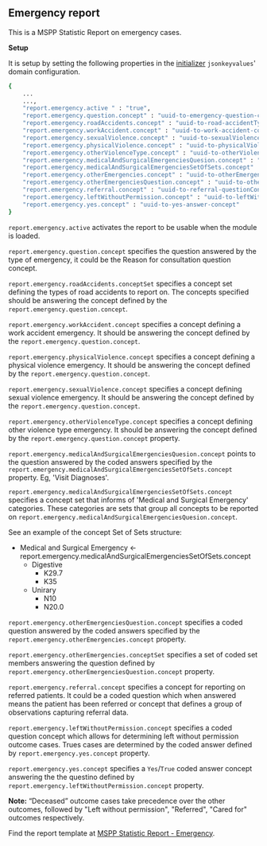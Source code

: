 ## Emergency report
This is a MSPP  Statistic Report on emergency cases.

**Setup**

It is setup by setting the following properties in the [initializer](https://github.com/mekomsolutions/openmrs-module-initializer) `jsonkeyvalues`' domain configuration. 

```bash
{
    ...
    ...,
    "report.emergency.active " : "true",
    "report.emergency.question.concept" : "uuid-to-emergency-question-concept",
    "report.emergency.roadAccidents.concept" : "uuid-to-road-accidentTypes-setConcept",
    "report.emergency.workAccident.concept" : "uuid-to-work-accident-concept",
    "report.emergency.sexualViolence.concept" : "uuid-to-sexualViolence-concept",
    "report.emergency.physicalViolence.concept" : "uuid-to-physicalViolence-concept",
    "report.emergency.otherViolenceType.concept" : "uuid-to-otherViolence-types-concept",
    "report.emergency.medicalAndSurgicalEmergenciesQuesion.concept" : "uuid-to-medicalAndSurgicalEmergency-question-concept",
    "report.emergency.medicalAndSurgicalEmergenciesSetOfSets.concept" : "uuid-to-medicalAndSurgicalEmergency-superSet-concept",
    "report.emergency.otherEmergencies.concept" : "uuid-to-otherEmergencies-concept",
    "report.emergency.otherEmergenciesQuestion.concept" : "uuid-to-otherEmergencies-question-concept",
    "report.emergency.referral.concept" : "uuid-to-referral-questionConcept-or-obsGroupingConcept",
    "report.emergency.leftWithoutPermission.concept" : "uuid-to-leftWithoutPermission-concept",
    "report.emergency.yes.concept" : "uuid-to-yes-answer-concept"
}
```
`report.emergency.active` activates the report to be usable when the module is loaded.

`report.emergency.question.concept` specifies the question answered by the type of emergency, it could be the Reason for consultation question concept.

`report.emergency.roadAccidents.conceptSet` specifies a concept set defining the types of road accidents to report on. The concepts specified should be answering the concept defined by the `report.emergency.question.concept`.

`report.emergency.workAccident.concept` specifies a concept defining a work accident emergency. It should be answering the concept defined by the `report.emergency.question.concept`.

`report.emergency.physicalViolence.concept` specifies a concept defining a physical violence emergency. It should be answering the concept defined by the `report.emergency.question.concept`.

`report.emergency.sexualViolence.concept` specifies a concept defining sexual violence emergency. It should be answering the concept defined by the `report.emergency.question.concept`.

`report.emergency.otherViolenceType.concept` specifies a concept defining other violence type emergency. It should be answering the concept defined by the `report.emergency.question.concept` property.

`report.emergency.medicalAndSurgicalEmergenciesQuesion.concept` points to the question answered by the coded answers specified by the `report.emergency.medicalAndSurgicalEmergenciesSetOfSets.concept` property. Eg, 'Visit Diagnoses'.

`report.emergency.medicalAndSurgicalEmergenciesSetOfSets.concept` specifies a concept set that informs of 'Medical and Surgical Emergency' categories. These categories are sets that group all concepts to be reported on `report.emergency.medicalAndSurgicalEmergenciesQuesion.concept`.

See an example of the concept Set of Sets structure:

- Medical and Surgical Emergency <- report.emergency.medicalAndSurgicalEmergenciesSetOfSets.concept
    - Digestive
      - K29.7
      - K35
    - Unirary
      - N10
      - N20.0

`report.emergency.otherEmergenciesQuestion.concept` specifies a coded question answered by the coded answers specified by the `report.emergency.otherEmergencies.concept` property.

`report.emergency.otherEmergencies.conceptSet` specifies a set of coded set members answering the question defined by `report.emergency.otherEmergenciesQuestion.concept` property.

`report.emergency.referral.concept` specifies a concept for reporting on referred patients. It could be a coded question which when answered means the patient has been referred or concept that defines a group of observations capturing referral data.

`report.emergency.leftWithoutPermission.concept` specifies a coded question concept which allows for determining left without permission outcome cases. Trues cases are determined by the coded answer defined by `report.emergency.yes.concept` property. 

`report.emergency.yes.concept` specifies a `Yes`/`True` coded answer concept answering the the questino defined by `report.emergency.leftWithoutPermission.concept` property.

**Note:** “Deceased” outcome cases take precedence over the other outcomes, followed by "Left without permission", "Referred", "Cared for" outcomes respectively.

Find the report template at [MSPP Statistic Report - Emergency](https://docs.google.com/spreadsheets/d/13A3gBRwi45-YwnArNsDgQB4EPVwsTswp/edit#gid=137605556).
